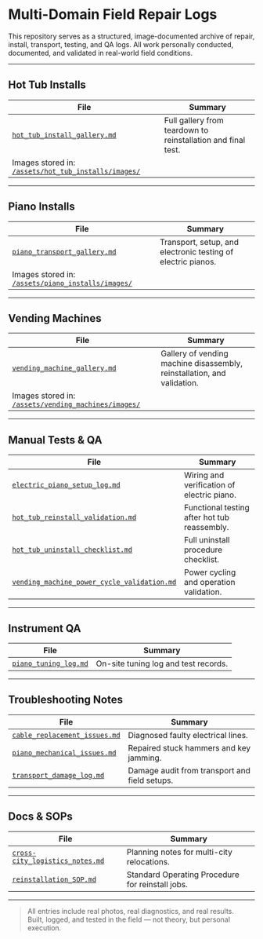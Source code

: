 # Multi-Domain Field Repair Logs

This repository serves as a structured, image-documented archive of repair, install, transport, testing, and QA logs. All work personally conducted, documented, and validated in real-world field conditions.

---
## Hot Tub Installs

| File | Summary |
|------|---------|
| [`hot_tub_install_gallery.md`](./assets/hot_tub_installs/hot_tub_install_gallery.md) | Full gallery from teardown to reinstallation and final test. |
| Images stored in: [`/assets/hot_tub_installs/images/`](./assets/hot_tub_installs/images/) |

---

## Piano Installs

| File | Summary |
|------|---------|
| [`piano_transport_gallery.md`](./assets/piano_installs/piano_transport_gallery.md) | Transport, setup, and electronic testing of electric pianos. |
| Images stored in: [`/assets/piano_installs/images/`](./assets/piano_installs/images/) |

---

## Vending Machines

| File | Summary |
|------|---------|
| [`vending_machine_gallery.md`](./assets/vending_machines/vending_machine_gallery.md) | Gallery of vending machine disassembly, reinstallation, and validation. |
| Images stored in: [`/assets/vending_machines/images/`](./assets/vending_machines/images/) |

---

## Manual Tests & QA

| File | Summary |
|------|---------|
| [`electric_piano_setup_log.md`](./manual-tests/electric_piano_setup_log.md) | Wiring and verification of electric piano. |
| [`hot_tub_reinstall_validation.md`](./manual-tests/hot_tub_reinstall_validation.md) | Functional testing after hot tub reassembly. |
| [`hot_tub_uninstall_checklist.md`](./manual-tests/hot_tub_uninstall_checklist.md) | Full uninstall procedure checklist. |
| [`vending_machine_power_cycle_validation.md`](./manual-tests/vending_machine_power_cycle_test.md) | Power cycling and operation validation. |

---

## Instrument QA

| File | Summary |
|------|---------|
| [`piano_tuning_log.md`](./instrument-qa/piano_tuning_log.md) | On-site tuning log and test records. |

---

## Troubleshooting Notes

| File | Summary |
|------|---------|
| [`cable_replacement_issues.md`](./troubleshooting/cable_replacement_issues.md) | Diagnosed faulty electrical lines. |
| [`piano_mechanical_issues.md`](./troubleshooting/piano_mechanical_issues.md) | Repaired stuck hammers and key jamming. |
| [`transport_damage_log.md`](./troubleshooting/transport_damage_log.md) | Damage audit from transport and field setups. |

---

## Docs & SOPs

| File | Summary |
|------|---------|
| [`cross-city_logistics_notes.md`](./docs/cross-city_logistics_notes.md) | Planning notes for multi-city relocations. |
| [`reinstallation_SOP.md`](./docs/reinstallation_SOP.md) | Standard Operating Procedure for reinstall jobs. |

---

> All entries include real photos, real diagnostics, and real results.  
> Built, logged, and tested in the field — not theory, but personal execution.
